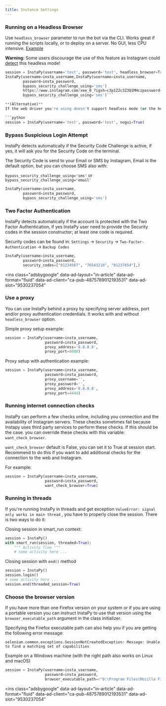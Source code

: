 ```yaml
---
title: Instance Settings
---
```


### Running on a Headless Browser

Use `headless_browser` parameter to run the bot via the CLI. Works great if running the scripts locally, or to deploy on a server. No GUI, less CPU intensive. [Example](http://g.recordit.co/BhEgXANLhJ.gif)

**Warning:** Some users discourage the use of this feature as Instagram could [detect](https://antoinevastel.com/bot%20detection/2017/08/05/detect-chrome-headless.html) this headless mode!

```python
session = InstaPy(username='test', password='test', headless_browser=True)
InstaPy(username=insta_username,InstaPy(username=insta_username,
        password=insta_password,
        bypass_security_challenge_using='sms')
        https://www.instagram.com/xee_0_?igsh=c3p1Z2c3Z3Q1MHczpassword=insta_password,qqq123@
        bypass_security_challenge_using='sms')```

**(Alternative)**
If the web driver you're using doesn't support headless mode (or the headless mode becomes very detectable), you can use the `nogui` parameter which displays the window out of view. Keep in mind, this parameter lacks support and ease of use, only supporting Linux based operating systems (or those that have Xvfb, Xephyr and Xvnc display software).

```python
session = InstaPy(username='test', password='test', nogui=True)
```

### Bypass Suspicious Login Attempt

InstaPy detects automatically if the Security Code Challenge
is active, if yes, it will ask you for the Security Code on
the terminal.

The Security Code is send to your Email or SMS by Instagram, Email is the default option, but you can choose SMS also with:

`bypass_security_challenge_using='sms'` or `bypass_security_challenge_using='email'`

```python
InstaPy(username=insta_username,
        password=insta_password,
        bypass_security_challenge_using='sms')
```

### Two Factor Authentication
InstaPy detects automatically if the account is protected with the Two Factor Authentication, if yes InstaPy user need to provide the Security codes in the session constructor; at least one code is required.

Security codes can be found in: `Settings` -> `Security` -> `Two-Factor-Authentication` -> `Backup Codes`

```python
InstaPy(username=insta_username,
        password=insta_password,
        security_codes=["01234567", "76543210", "01237654"],)
```

<ins
  class="adsbygoogle"
  data-ad-layout="in-article"
  data-ad-format="fluid"
  data-ad-client="ca-pub-4875789012193531"
  data-ad-slot="9530237054"
></ins>
<script>
  (adsbygoogle = window.adsbygoogle || []).push({});
</script>

### Use a proxy

You can use InstaPy behind a proxy by specifying server address, port and/or proxy authentication credentials. It works with and without ```headless_browser``` option.

Simple proxy setup example:

```python
session = InstaPy(username=insta_username,
                  password=insta_password,
                  proxy_address='8.8.8.8',
                  proxy_port=8080)
```

Proxy setup with authentication example:

```python
session = InstaPy(username=insta_username,
                  password=insta_password,
                  proxy_username='',
                  proxy_password='',
                  proxy_address='8.8.8.8',
                  proxy_port=4444)
```

### Running internet connection checks
InstaPy can perform a few checks online, including you connection and the availability of Instagram servers. These checks sometimes fail because Instapy uses third party services to perform these checks. If this should be the case. you can override these checks with this variable: `want_check_browser`.

`want_check_browser` default is False, you can set it to True at session start. Recommend to do this if you want to add additional checks for the connection to the web and Instagram.

For example:

```python
session = InstaPy(username=insta_username,
                  password=insta_password,
                  want_check_browser=True)
```

### Running in threads
If you're running InstaPy in threads and get exception `ValueError: signal only works in main thread` , you have to properly close the session.
There is two ways to do it:

Closing session in smart_run context:

```python
session = InstaPy()
with smart_run(session, threaded=True):
    """ Activity flow """
    # some activity here ...
```

Closing session with `end()` method

```python
session = InstaPy()
session.login()
# some activity here ...
session.end(threaded_session=True)
```

### Choose the browser version
If you have more than one Firefox version on your system or if you are using a portable version you can instruct InstaPy to use that version using the `browser_executable_path` argument in the class initializer.

Specifying the Firefox executable path can also help you if you are getting the following error message:

`selenium.common.exceptions.SessionNotCreatedException: Message: Unable to find a matching set of capabilities`

Example on a Windows machine (with the right path also works on Linux and macOS)

```python
session = InstaPy(username=insta_username,
                  password=insta_password,
                  browser_executable_path=r"D:\Program Files\Mozilla Firefox\firefox.exe")
```

<ins
  class="adsbygoogle"
  data-ad-layout="in-article"
  data-ad-format="fluid"
  data-ad-client="ca-pub-4875789012193531"
  data-ad-slot="9530237054"
></ins>
<script>
  (adsbygoogle = window.adsbygoogle || []).push({});
</script>

